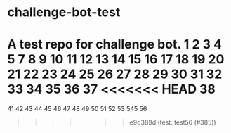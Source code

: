 # challenge-bot-test
A test repo for challenge bot.
1
2
3
4
5
7
8
9
10
11
12
13
14
15
16
17
18
19
20
21
22
23
24
25
26
27
28
29
30
31
32
33
34
35
36
37
<<<<<<< HEAD
38
=======
41
42
43
44
45
46
47
48
49
50
51
52
53
545
56
>>>>>>> e9d389d (test: test56 (#385))

